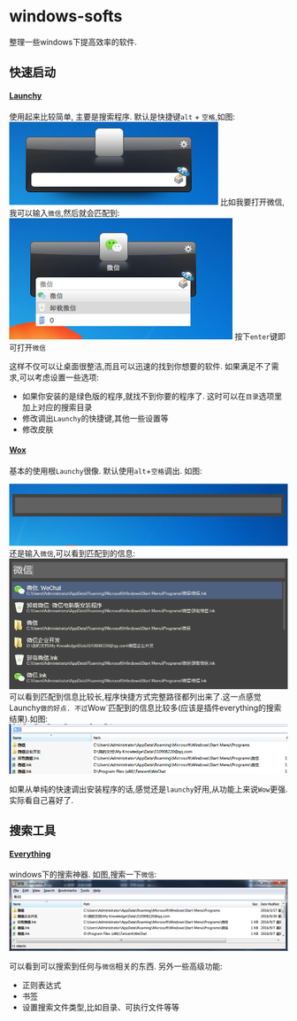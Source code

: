 # windows-softs
整理一些windows下提高效率的软件.



## 快速启动

#### [Launchy](http://launchy.net/)

使用起来比较简单,  主要是搜索程序. 默认是快捷键`alt` + `空格`,如图:
![](images/launchy.png)
比如我要打开微信,我可以输入`微信`,然后就会匹配到:
![](images/launchy_weixin.png)
按下`enter`键即可打开`微信`

这样不仅可以让桌面很整洁,而且可以迅速的找到你想要的软件. 如果满足不了需求,可以考虑设置一些选项:
- 如果你安装的是绿色版的程序,就找不到你要的程序了. 这时可以在`目录`选项里加上对应的搜索目录
- 修改调出`Launchy`的快捷键,其他一些设置等
- 修改皮肤


#### [Wox](http://www.getwox.com/)

基本的使用根`Launchy`很像. 默认使用`alt`+`空格`调出. 如图:

![](images/wow.png)
还是输入`微信`,可以看到匹配到的信息:
![](images/wow_weixin.png)
可以看到匹配到信息比较长,程序快捷方式完整路径都列出来了.这一点感觉Launchy`做的好点. 不过`Wow`匹配到的信息比较多(应该是插件everything的搜索结果).如图:
![](images/wow_weixin_everything.png)

如果从单纯的快速调出安装程序的话,感觉还是`launchy`好用,从功能上来说`Wow`更强. 实际看自己喜好了.

## 搜索工具

#### [Everything](http://www.voidtools.com/)
windows下的搜索神器. 如图,搜索一下`微信`:
![](images/everything.png)

可以看到可以搜索到任何与`微信`相关的东西. 另外一些高级功能:

- 正则表达式
- 书签
- 设置搜索文件类型,比如目录、可执行文件等等

